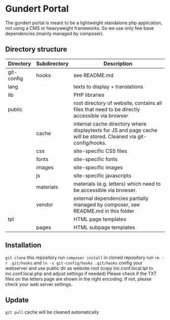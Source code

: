 # Gundert Portal
The gundert portal is meant to be a lightweight standalone php application, not using a CMS or heavyweight frameworks. So we use only few base dependencies (mainly managed by composer).

## Directory structure
|Directory|Subdirectory|Description|
|---|---|---|
|git-config|hooks|see README.md|
|lang||texts to display + translations|
|lib||PHP libraries|
|public||root directory of website, contains all files that need to be directly accessible via browser|
||cache|internal cache directory where displaytexts for JS and page cache will be stored. Cleaned via git-config/hooks.|
||css|site-specific CSS files|
||fonts|site-specific fonts|
||images|site-specific images|
||js|site-specific javascripts|
||materials|materials (e.g. letters) which need to be accessible via browser.
||vendor|external dependencies partially managed by composer, see README.md in this folder|
|tpl||HTML page templates|
||pages|HTML subpage templates|

## Installation
`git clone` this repository
run `composer install` in cloned repository
run `rm -r .git/hooks` and `ln -s git-config/hooks .git/hooks`
config your webserver and use public dir as website root
(copy inc.conf.local.tpl to inc.conf.local.php and adjust settings if needed)
Please check if the TXT files on the letters page are shown in the right encoding. If not, please check your web server settings.

## Update
`git pull`
cache will be cleaned automatically

